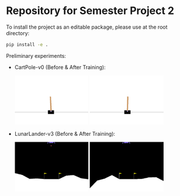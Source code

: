 # Repository for Semester Project 2
To install the project as an editable package, please use at the root directory:
```bash
pip install -e .
```
Preliminary experiments:
- CartPole-v0 (Before & After Training):
  
  <img src="results/dqn_cart_pole/dqn_cart_pole_episode_1.gif" style="width: 42%" alt="CartPole Before Training">
  <img src="results/dqn_cart_pole/dqn_cart_pole_episode_300.gif" style="width: 42%" alt="CartPole After Training">
  
- LunarLander-v3 (Before & After Training):
  
  <img src="results/dqn_lunar_lander/dqn_lunar_lander_episode_1.gif" style="width: 42%" alt="LunarLander Before Training">
  <img src="results/dqn_lunar_lander/dqn_lunar_lander_episode_500.gif" style="width: 42%" alt="LunarLander After Training">
 
